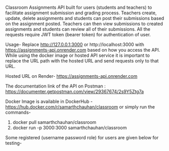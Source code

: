Classroom Assignments API built for users (students and teachers) to facilitate assignment submission and grading process. Teachers create, update, delete assignments and students can post their submissions based on the assignment posted. Teachers can then view submissions to created assignments and students can review all of their submissions. All the requests require JWT token (bearer token) for authentication of user.

Usage- Replace http://127.0.0.1:3000 or http://localhost:3000 with https://assignments-api.onrender.com based on how you access the API. While using the docker image or hosted API service it is important to replace the URL path with the hosted URL and send requests only to that URL.

Hosted URL on Render- https://assignments-api.onrender.com

The documentation link of the API on Postman : https://documenter.getpostman.com/view/29367674/2s9Y5Ztg7a

Docker Image is available in DockerHub - https://hub.docker.com/r/samarthchauhan/classroom
or simply run the commands-

1. docker pull samarthchauhan/classroom
2. docker run -p 3000:3000 samarthchauhan/classroom

Some registered (username password role) for users are given below for testing-

<!--
person per123 student
par pa2 teacher
stude12 st23 student
jack j76 student
james jb student
wurtz qwe teacher
-->

